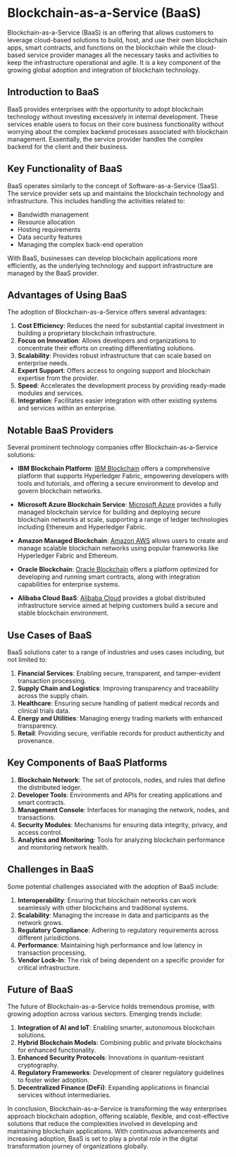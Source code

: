 # Blockchain-as-a-Service (BaaS)

Blockchain-as-a-Service (BaaS) is an offering that allows customers to leverage cloud-based solutions to build, host, and use their own blockchain apps, smart contracts, and functions on the blockchain while the cloud-based service provider manages all the necessary tasks and activities to keep the infrastructure operational and agile. It is a key component of the growing global adoption and integration of blockchain technology.

## Introduction to BaaS

BaaS provides enterprises with the opportunity to adopt blockchain technology without investing excessively in internal development. These services enable users to focus on their core business functionality without worrying about the complex backend processes associated with blockchain management. Essentially, the service provider handles the complex backend for the client and their business.

## Key Functionality of BaaS

BaaS operates similarly to the concept of Software-as-a-Service (SaaS). The service provider sets up and maintains the blockchain technology and infrastructure. This includes handling the activities related to:

- Bandwidth management
- Resource allocation
- Hosting requirements
- Data security features
- Managing the complex back-end operation

With BaaS, businesses can develop blockchain applications more efficiently, as the underlying technology and support infrastructure are managed by the BaaS provider.

## Advantages of Using BaaS

The adoption of Blockchain-as-a-Service offers several advantages:

1. **Cost Efficiency**: Reduces the need for substantial capital investment in building a proprietary blockchain infrastructure.
2. **Focus on Innovation**: Allows developers and organizations to concentrate their efforts on creating differentiating solutions.
3. **Scalability**: Provides robust infrastructure that can scale based on enterprise needs.
4. **Expert Support**: Offers access to ongoing support and blockchain expertise from the provider.
5. **Speed**: Accelerates the development process by providing ready-made modules and services.
6. **Integration**: Facilitates easier integration with other existing systems and services within an enterprise.

## Notable BaaS Providers

Several prominent technology companies offer Blockchain-as-a-Service solutions:

- **IBM Blockchain Platform**: [IBM Blockchain](https://www.ibm.com/blockchain/platform) offers a comprehensive platform that supports Hyperledger Fabric, empowering developers with tools and tutorials, and offering a secure environment to develop and govern blockchain networks.

- **Microsoft Azure Blockchain Service**: [Microsoft Azure](https://azure.microsoft.com/en-us/services/blockchain/) provides a fully managed blockchain service for building and deploying secure blockchain networks at scale, supporting a range of ledger technologies including Ethereum and Hyperledger Fabric.

- **Amazon Managed Blockchain**: [Amazon AWS](https://aws.amazon.com/managed-blockchain/) allows users to create and manage scalable blockchain networks using popular frameworks like Hyperledger Fabric and Ethereum.

- **Oracle Blockchain**: [Oracle Blockchain](https://www.oracle.com/blockchain/) offers a platform optimized for developing and running smart contracts, along with integration capabilities for enterprise systems.

- **Alibaba Cloud BaaS**: [Alibaba Cloud](https://www.alibabacloud.com/product/blockchain) provides a global distributed infrastructure service aimed at helping customers build a secure and stable blockchain environment.

## Use Cases of BaaS

BaaS solutions cater to a range of industries and uses cases including, but not limited to:

1. **Financial Services**: Enabling secure, transparent, and tamper-evident transaction processing.
2. **Supply Chain and Logistics**: Improving transparency and traceability across the supply chain.
3. **Healthcare**: Ensuring secure handling of patient medical records and clinical trials data.
4. **Energy and Utilities**: Managing energy trading markets with enhanced transparency.
5. **Retail**: Providing secure, verifiable records for product authenticity and provenance.

## Key Components of BaaS Platforms

1. **Blockchain Network**: The set of protocols, nodes, and rules that define the distributed ledger.
2. **Developer Tools**: Environments and APIs for creating applications and smart contracts.
3. **Management Console**: Interfaces for managing the network, nodes, and transactions.
4. **Security Modules**: Mechanisms for ensuring data integrity, privacy, and access control.
5. **Analytics and Monitoring**: Tools for analyzing blockchain performance and monitoring network health.

## Challenges in BaaS

Some potential challenges associated with the adoption of BaaS include:

1. **Interoperability**: Ensuring that blockchain networks can work seamlessly with other blockchains and traditional systems.
2. **Scalability**: Managing the increase in data and participants as the network grows.
3. **Regulatory Compliance**: Adhering to regulatory requirements across different jurisdictions.
4. **Performance**: Maintaining high performance and low latency in transaction processing.
5. **Vendor Lock-In**: The risk of being dependent on a specific provider for critical infrastructure.

## Future of BaaS

The future of Blockchain-as-a-Service holds tremendous promise, with growing adoption across various sectors. Emerging trends include:

1. **Integration of AI and IoT**: Enabling smarter, autonomous blockchain solutions.
2. **Hybrid Blockchain Models**: Combining public and private blockchains for enhanced functionality.
3. **Enhanced Security Protocols**: Innovations in quantum-resistant cryptography.
4. **Regulatory Frameworks**: Development of clearer regulatory guidelines to foster wider adoption.
5. **Decentralized Finance (DeFi)**: Expanding applications in financial services without intermediaries.

In conclusion, Blockchain-as-a-Service is transforming the way enterprises approach blockchain adoption, offering scalable, flexible, and cost-effective solutions that reduce the complexities involved in developing and maintaining blockchain applications. With continuous advancements and increasing adoption, BaaS is set to play a pivotal role in the digital transformation journey of organizations globally.